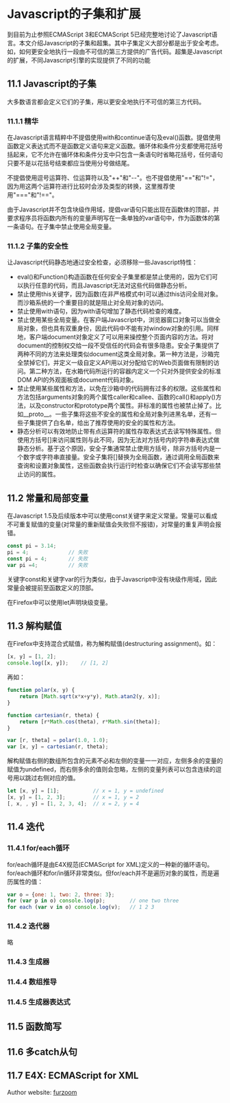 # Javascript的子集和扩展
到目前为止参照ECMAScript 3和ECMAScript 5已经完整地讨论了Javascript语言。本文介绍Javascript的子集和超集。其中子集定义大部分都是出于安全考虑。如，如何更安全地执行一段由不可信的第三方提供的广告代码。超集是Javascript的扩展，不同Javascript引擎的实现提供了不同的功能

## 11.1 Javascript的子集
大多数语言都会定义它们的子集，用以更安全地执行不可信的第三方代码。

### 11.1.1 精华
在Javascript语言精粹中不提倡使用with和continue语句及eval()函数。提倡使用函数定义表达式而不是函数定义语句来定义函数。循环体和条件分支都使用花括号括起来，它不允许在循环体和条件分支中只包含一条语句时省略花括号，任何语句只要不是以花括号结束都应当使用分号做结尾。

不提倡使用逗号运算符、位运算符以及"++"和"--"。也不提倡使用"=="和"!="，因为用这两个运算符进行比较时会涉及类型的转换，这里推荐使用"==="和"!=="。

由于Javascript并不包含块级作用域，提倡var语句只能出现在函数体的顶部，并要求程序员将函数内所有的变量声明写在一条单独的var语句中，作为函数体的第一条语句。在子集中禁止使用全局变量。

### 11.1.2 子集的安全性
让Javascript代码静态地通过安全检查，必须移除一些Javascript特性：
* eval()和Function()构造函数在任何安全子集里都是禁止使用的，因为它们可以执行任意的代码，而且Javascript无法对这些代码做静态分析。
* 禁止使用this关键字，因为函数(在非严格模式中)可以通过this访问全局对象。而沙箱系统的一个重要目的就是阻止对全局对象的访问。
* 禁止使用with语句，因为with语句增加了静态代码检查的难度。
* 禁止使用某些全局变量。在客户端Javascript中，浏览器窗口对象可以当做全局对象，但也具有双重身份，因此代码中不能有对window对象的引用。同样地，客户端document对象定义了可以用来操控整个页面内容的方法。将对document的控制权交给一段不受信任的代码会有很多隐患。安全子集提供了两种不同的方法来处理类似document这类全局对象。第一种方法是，沙箱完全禁掉它们，并定义一级自定义API用以对分配给它的Web页面做有限制的访问。第二种方法，在水箱代码所运行的容器内定义一个只对外提供安全的标准DOM API的外观面板或document代码对象。
* 禁止使用某些属性和方法，以免在沙箱中的代码拥有过多的权限。这些属性和方法包括arguments对象的两个属性caller和callee、函数的call()和apply()方法，以及constructor和prototype两个属性。非标准的属性也被禁止掉了。比如__proto__。一些子集将这些不安全的属性和全局对象列进黑名单，还有一些子集提供了白名单，给出了推荐使用的安全的属性和方法。
* 静态分析可以有效地防止带有点运算符的属性存取表达式去读写特殊属性。但使用方括号[]来访问属性则与此不同，因为无法对方括号内的字符串表达式做静态分析。基于这个原因，安全子集通常禁止使用方括号，除非方括号内是一个数字或字符串直接量。安全子集将[]替换为全局函数，通过调用全局函数来查询和设置对象属性，这些函数会执行运行时检查以确保它们不会读写那些禁止访问的属性。

## 11.2 常量和局部变量
在Javascript 1.5及后续版本中可以使用const关键字来定义常量。常量可以看成不可重复赋值的变量(对常量的重新赋值会失败但不报错)，对常量的重复声明会报错。

```javascript
const pi = 3.14;
pi = 4;				// 失败
const pi = 4;		// 失败
var pi =4;			// 失败
```

关键字const和关键字var的行为类似，由于Javascript中没有块级作用域，因此常量会被提前至函数定义的顶部。

在Firefox中可以使用let声明块级变量。

## 11.3 解构赋值
在Firefox中支持混合式赋值，称为解构赋值(destructuring assignment)。如：

```javascript
[x, y] = [1, 2];
console.log([x, y]);	// [1, 2]
```

再如：

```javascript
function polar(x, y) {
	return [Math.sqrt(x*x+y*y), Math.atan2(y, x)];
}

function cartesian(r, theta) {
	return [r*Math.cos(theta), r*Math.sin(theta)];
}

var [r, theta] = polar(1.0, 1.0);
var [x, y] = cartesian(r, theta);
```

解构赋值右侧的数组所包含的元素不必和左侧的变量一一对应，左侧多余的变量的赋值为undefined，而右侧多余的值则会忽略，左侧的变量列表可以包含连续的逗号用以跳过右侧对应的值。

```javascript
let [x, y] = [1];			// x = 1, y = undefined
[x, y] = [1, 2, 3];			// x = 1, y = 2
[, x, , y] = [1, 2, 3, 4];	// x = 2, y = 4
```

## 11.4 迭代

### 11.4.1 for/each循环
for/each循环是由E4X规范(ECMAScript for XML)定义的一种新的循环语句。for/each循环和for/in循环非常类似。但for/each并不是遍历对象的属性，而是遍历属性的值：

```javascript
var o = {one: 1, two: 2, three: 3};
for (var p in o) console.log(p);		// one two three
for each (var v in o) console.log(v);	// 1 2 3
```

### 11.4.2 迭代器
略

### 11.4.3 生成器

### 11.4.4 数组推导

### 11.4.5 生成器表达式

## 11.5 函数简写

## 11.6 多catch从句

## 11.7 E4X: ECMAScript for XML


Author website: [furzoom](http://furzoom.com/about-us/ "Furzoom")
